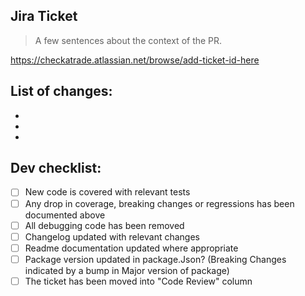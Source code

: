 ## Jira Ticket

> A few sentences about the context of the PR.

https://checkatrade.atlassian.net/browse/add-ticket-id-here

## List of changes:

-
-
-

## Dev checklist:

- [ ] New code is covered with relevant tests
- [ ] Any drop in coverage, breaking changes or regressions has been documented above
- [ ] All debugging code has been removed
- [ ] Changelog updated with relevant changes
- [ ] Readme documentation updated where appropriate
- [ ] Package version updated in package.Json? (Breaking Changes indicated by a bump in Major version of package)
- [ ] The ticket has been moved into "Code Review" column

